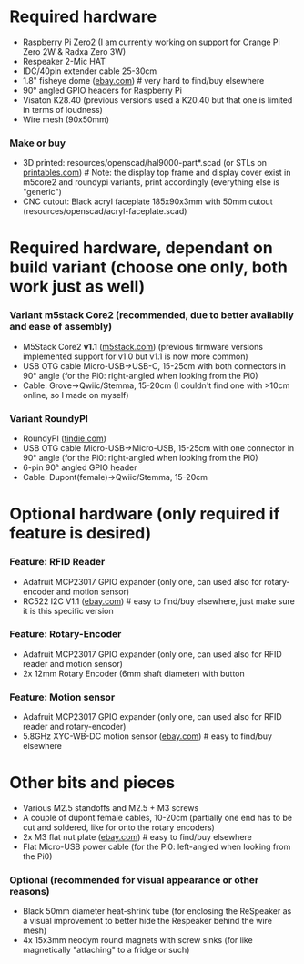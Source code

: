 # Required hardware
- Raspberry Pi Zero2 (I am currently working on support for Orange Pi Zero 2W & Radxa Zero 3W)
- Respeaker 2-Mic HAT
- IDC/40pin extender cable 25-30cm
- 1.8" fisheye dome ([ebay.com](https://www.ebay.com/itm/301729022732)) # very hard to find/buy elsewhere
- 90° angled GPIO headers for Raspberry Pi
- Visaton K28.40 (previous versions used a K20.40 but that one is limited in terms of loudness)
- Wire mesh (90x50mm)
### Make or buy
- 3D printed: resources/openscad/hal9000-part*.scad (or STLs on [printables.com](https://www.printables.com/model/218766-hal-9000)) # Note: the display top frame and display cover exist in m5core2 and roundypi variants, print accordingly (everything else is "generic")
- CNC cutout: Black acryl faceplate 185x90x3mm with 50mm cutout (resources/openscad/acryl-faceplate.scad)

# Required hardware, dependant on build variant (choose one only, both work just as well)
### Variant m5stack Core2 (recommended, due to better availabily and ease of assembly)
- M5Stack Core2 **v1.1** ([m5stack.com](https://docs.m5stack.com/en/core/Core2%20v1.1)) (previous firmware versions implemented support for v1.0 but v1.1 is now more common)
- USB OTG cable Micro-USB->USB-C, 15-25cm with both connectors in 90° angle (for the Pi0: right-angled when looking from the Pi0)
- Cable: Grove->Qwiic/Stemma, 15-20cm (I couldn't find one with >10cm online, so I made on myself)
### Variant RoundyPI
- RoundyPI ([tindie.com](https://www.tindie.com/products/sbc/roundypi-128-round-lcd-based-on-rp2040-mcu/))
- USB OTG cable Micro-USB->Micro-USB, 15-25cm with one connector in 90° angle (for the Pi0: right-angled when looking from the Pi0)
- 6-pin 90° angled GPIO header
- Cable: Dupont(female)->Qwiic/Stemma, 15-20cm

# Optional hardware (only required if feature is desired)
### Feature: RFID Reader
- Adafruit MCP23017 GPIO expander (only one, can used also for rotary-encoder and motion sensor)
- RC522 I2C V1.1 ([ebay.com](https://www.ebay.de/itm/311768931452)) # easy to find/buy elsewhere, just make sure it is this specific version
### Feature: Rotary-Encoder
- Adafruit MCP23017 GPIO expander (only one, can used also for RFID reader and motion sensor)
- 2x 12mm Rotary Encoder (6mm shaft diameter) with button
### Feature: Motion sensor
- Adafruit MCP23017 GPIO expander (only one, can used also for RFID reader and rotary-encoder)
- 5.8GHz XYC-WB-DC motion sensor ([ebay.com](https://www.ebay.com/itm/255283290250)) # easy to find/buy elsewhere

# Other bits and pieces
- Various M2.5 standoffs and M2.5 + M3 screws
- A couple of dupont female cables, 10-20cm (partially one end has to be cut and soldered, like for onto the rotary encoders)
- 2x M3 flat nut plate ([ebay.com](https://www.ebay.com/itm/174105488144?var=472963777627)) # easy to find/buy elsewhere
- Flat Micro-USB power cable (for the Pi0: left-angled when looking from the Pi0)
### Optional (recommended for visual appearance or other reasons)
- Black 50mm diameter heat-shrink tube (for enclosing the ReSpeaker as a visual improvement to better hide the Respeaker behind the wire mesh)
- 4x 15x3mm neodym round magnets with screw sinks (for like magnetically "attaching" to a fridge or such)

